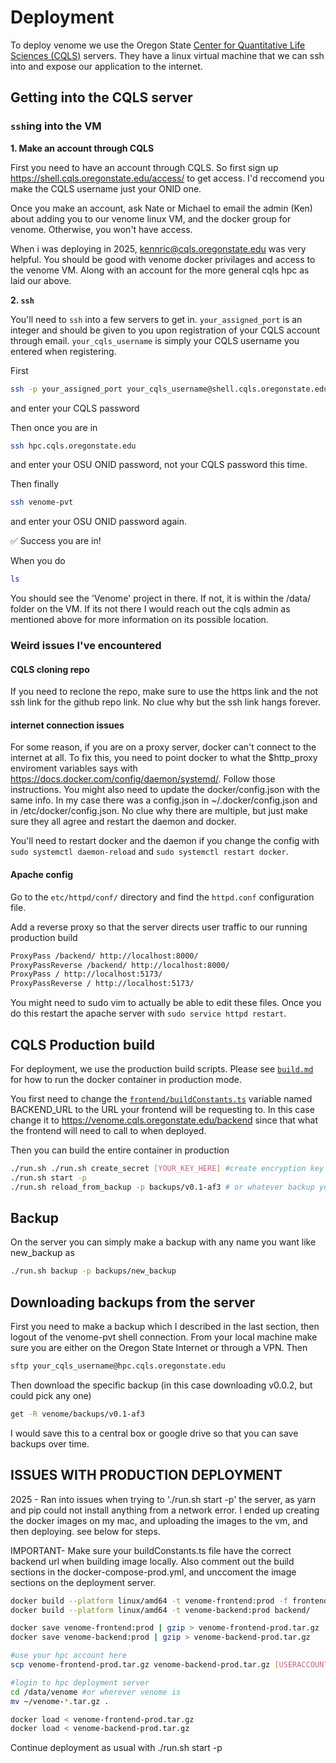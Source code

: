 # Deployment

To deploy venome we use the Oregon State [Center for Quantitative Life Sciences (CQLS)](https://cqls.oregonstate.edu/) servers. They have a linux virtual machine that we can ssh into and expose our application to the internet.

## Getting into the CQLS server

### `ssh`ing into the VM

**1. Make an account through CQLS**

First you need to have an account through CQLS. So first sign up https://shell.cqls.oregonstate.edu/access/ to get access. I'd reccomend you make the CQLS username just your ONID one.

Once you make an account, ask Nate or Michael to email the admin (Ken) about adding you to our venome linux VM, and the docker group for venome. Otherwise, you won't have access.

When i was deploying in 2025, kennric@cqls.oregonstate.edu was very helpful. You should be good with venome docker privilages and access to the venome VM. Along with an account for the more general cqls hpc as laid our above.

**2. `ssh`**

You'll need to `ssh` into a few servers to get in. `your_assigned_port` is an integer and should be given to you upon registration of your CQLS account through email. `your_cqls_username` is simply your CQLS username you entered when registering.

First

```bash
ssh -p your_assigned_port your_cqls_username@shell.cqls.oregonstate.edu
```

and enter your CQLS password

Then once you are in

```bash
ssh hpc.cqls.oregonstate.edu
```

and enter your OSU ONID password, not your CQLS password this time.

Then finally

```bash
ssh venome-pvt
```

and enter your OSU ONID password again.

✅ Success you are in!

When you do

```bash
ls
```

You should see the 'Venome' project in there. If not, it is within the /data/ folder on the VM. If its not there I would reach out the cqls admin as mentioned above for more information on its possible location.

### Weird issues I've encountered


#### CQLS cloning repo

If you need to reclone the repo, make sure to use the https link and the not ssh link for the github repo link. No clue why but the ssh link hangs forever.

#### internet connection issues

For some reason, if you are on a proxy server, docker can't connect to the internet at all. To fix this, you need to point docker to what the $http_proxy enviroment variables says with https://docs.docker.com/config/daemon/systemd/. Follow those instructions. You might also need to update the docker/config.json with the same info. In my case there was a config.json in ~/.docker/config.json and in /etc/docker/config.json. No clue why there are multiple, but just make sure they all agree and restart the daemon and docker.

You'll need to restart docker and the daemon if you change the config with `sudo systemctl daemon-reload` and `sudo systemctl restart docker`.

#### Apache config

Go to the `etc/httpd/conf/` directory and find the `httpd.conf` configuration file.

Add a reverse proxy so that the server directs user traffic to our running production build

```txt
ProxyPass /backend/ http://localhost:8000/
ProxyPassReverse /backend/ http://localhost:8000/
ProxyPass / http://localhost:5173/
ProxyPassReverse / http://localhost:5173/
```

You might need to sudo vim to actually be able to edit these files. Once you do this restart the apache server with `sudo service httpd restart`.

## CQLS Production build

For deployment, we use the production build scripts. Please see [`build.md`](./build.md) for how to run the docker container in production mode.

You first need to change the [`frontend/buildConstants.ts`](../frontend/buildConstants.ts) variable named BACKEND_URL to the URL your frontend will be requesting to. In this case change it to https://venome.cqls.oregonstate.edu/backend since that what the frontend will need to call to when deployed.

Then you can build the entire container in production

```bash
./run.sh ./run.sh create_secret [YOUR_KEY_HERE] #create encryption key for user passwords, can be anything
./run.sh start -p
./run.sh reload_from_backup -p backups/v0.1-af3 # or whatever backup you want
```

## Backup

On the server you can simply make a backup with any name you want like new_backup as

```bash
./run.sh backup -p backups/new_backup
```

## Downloading backups from the server

First you need to make a backup which I described in the last section, then logout of the venome-pvt shell connection. From your local machine make sure you are either on the Oregon State Internet or through a VPN. Then

```bash
sftp your_cqls_username@hpc.cqls.oregonstate.edu
```

Then download the specific backup (in this case downloading v0.0.2, but could pick any one)

```bash
get -R venome/backups/v0.1-af3
```

I would save this to a central box or google drive so that you can save backups over time.


## ISSUES WITH PRODUCTION DEPLOYMENT

2025 - Ran into issues when trying to './run.sh start -p' the server, as yarn and pip could not install anything from a network error. I ended up creating the docker images on my mac, and uploading the images to the vm, and then deploying. see below for steps.

IMPORTANT- Make sure your buildConstants.ts file have the correct backend url when building image locally. Also comment out the build sections in the docker-compose-prod.yml, and unccoment the image sections on the deployment server.
```bash
docker build --platform linux/amd64 -t venome-frontend:prod -f frontend/Dockerfile.prod frontend/
docker build --platform linux/amd64 -t venome-backend:prod backend/

docker save venome-frontend:prod | gzip > venome-frontend-prod.tar.gz
docker save venome-backend:prod | gzip > venome-backend-prod.tar.gz

#use your hpc account here
scp venome-frontend-prod.tar.gz venome-backend-prod.tar.gz [USERACCOUNT]@hpc.cqls.oregonstate.edu:~/

#login to hpc deployment server
cd /data/venome #or wherever venome is
mv ~/venome-*.tar.gz .

docker load < venome-frontend-prod.tar.gz
docker load < venome-backend-prod.tar.gz
```
Continue deployment as usual with ./run.sh start -p